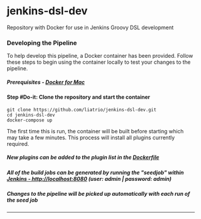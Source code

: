 # jenkins-dsl-dev
Repository with Docker for use in Jenkins Groovy DSL development

### Developing the Pipeline
To help develop this pipeline, a Docker container has been provided.  Follow these steps to begin using the container locally to test your changes to the pipeline.
##### Prerequisites - [Docker for Mac](https://docs.docker.com/docker-for-mac/)

#### Step #Do-it: Clone the repository and start the container
```
git clone https://github.com/liatrio/jenkins-dsl-dev.git
cd jenkins-dsl-dev
docker-compose up
```
The first time this is run, the container will be built before starting which may take a few minutes.  This process will install all plugins currently required.

##### New plugins can be added to the plugin list in the [Dockerfile](./jenkins/Dockerfile)

##### All of the build jobs can be generated by running the "seedjob" within [Jenkins - http://localhost:8080](http://localhost:8080) (user: admin | password: admin)
##### Changes to the pipeline will be picked up automatically with each run of the seed job
-----------
